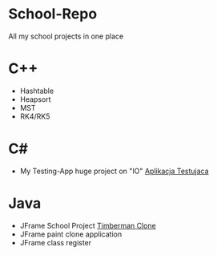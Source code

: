 # School-Repo
All my school projects in one place

# C++
- Hashtable
- Heapsort
- MST
- RK4/RK5

# C#
- My Testing-App huge project on "IO"
[Aplikacja Testujaca](https://github.com/sagidev/AplikacjaTestujaca)

# Java
- JFrame School Project [Timberman Clone](https://github.com/sagidev/TimbermanJava)
- JFrame paint clone application
- JFrame class register
